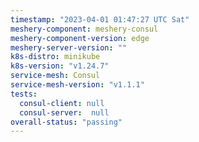 ```yaml
---
timestamp: "2023-04-01 01:47:27 UTC Sat"
meshery-component: meshery-consul
meshery-component-version: edge
meshery-server-version: ""
k8s-distro: minikube
k8s-version: "v1.24.7"
service-mesh: Consul
service-mesh-version: "v1.1.1"
tests:
  consul-client: null
  consul-server:  null
overall-status: "passing"
---
```


